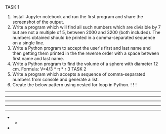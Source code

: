 TASK 1
1. Install Jupyter notebook and run the first program and share the screenshot of the output.
2. Write a program which will find all such numbers which are divisible by 7 but are not a multiple
of 5, between 2000 and 3200 (both included). The numbers obtained should be printed in a
comma-separated sequence on a single line.
3. Write a Python program to accept the user's first and last name and then getting them printed in
the the reverse order with a space between first name and last name.
4. Write a Python program to find the volume of a sphere with diameter 12 cm.
Formula: V=4/3 * π * r 3
TASK 2
1. Write a program which accepts a sequence of comma-separated numbers from console and
generate a list.
2. Create the below pattern using nested for loop in Python.
  !
  ! !
  * * *
  * * * *
  * * * * *
  * * * *
  * * *
  * *
  *
